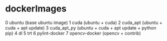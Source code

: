 # dockerImages

0 ubuntu (base ubuntu image)
1 cuda (ubuntu + cuda)
2 cuda_apt (ubuntu + cuda + apt update)
3 cuda_apt_py (ubuntu + cuda + apt update + python pip)
4 dl
5 trt
6 pylint-docker
7 opencv-docker (opencv + contrib)

